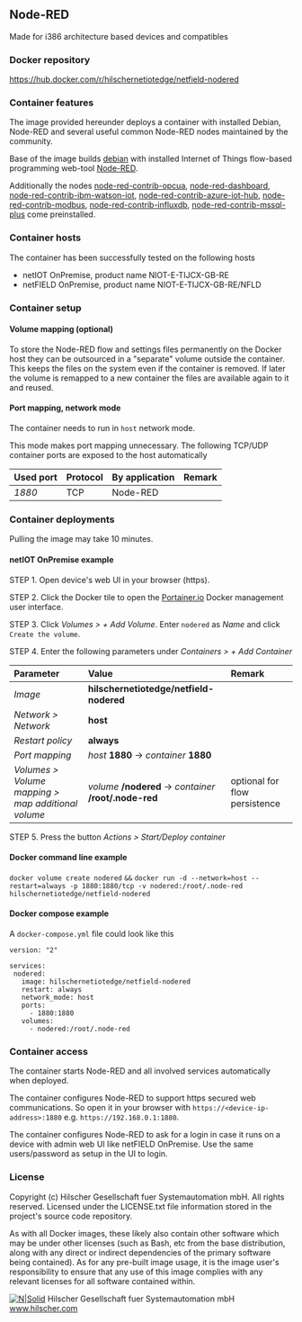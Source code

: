 ## Node-RED

Made for i386 architecture based devices and compatibles

### Docker repository

https://hub.docker.com/r/hilschernetiotedge/netfield-nodered

### Container features

The image provided hereunder deploys a container with installed Debian, Node-RED and several useful common Node-RED nodes maintained by the community.

Base of the image builds [debian](https://hub.docker.com/_/debian) with installed Internet of Things flow-based programming web-tool [Node-RED](https://nodered.org/).

Additionally the nodes [node-red-contrib-opcua](https://flows.nodered.org/node/node-red-contrib-opcua), [node-red-dashboard](https://flows.nodered.org/node/node-red-dashboard), [node-red-contrib-ibm-watson-iot](https://www.npmjs.com/package/node-red-contrib-ibm-watson-iot), [node-red-contrib-azure-iot-hub](https://flows.nodered.org/node/node-red-contrib-azure-iot-hub), [node-red-contrib-modbus](https://flows.nodered.org/node/node-red-contrib-modbus), [node-red-contrib-influxdb](https://flows.nodered.org/node/node-red-contrib-influxdb), [node-red-contrib-mssql-plus](https://flows.nodered.org/node/node-red-contrib-mssql-plus) come preinstalled.

### Container hosts

The container has been successfully tested on the following hosts

* netIOT OnPremise, product name NIOT-E-TIJCX-GB-RE
* netFIELD OnPremise, product name NIOT-E-TIJCX-GB-RE/NFLD

### Container setup

#### Volume mapping (optional)

To store the Node-RED flow and settings files permanently on the Docker host they can be outsourced in a "separate" volume outside the container. This keeps the files on the system even if the container is removed. If later the volume is remapped to a new container the files are available again to it and reused.

#### Port mapping, network mode

The container needs to run in `host` network mode. 

This mode makes port mapping unnecessary. The following TCP/UDP container ports are exposed to the host automatically

Used port | Protocol | By application | Remark
:---------|:------ |:------ |:-----
*1880* | TCP | Node-RED

### Container deployments

Pulling the image may take 10 minutes.

#### netIOT OnPremise example

STEP 1. Open device's web UI in your browser (https).

STEP 2. Click the Docker tile to open the [Portainer.io](http://portainer.io/) Docker management user interface.

STEP 3. Click *Volumes > + Add Volume*. Enter `nodered` as *Name* and click `Create the volume`. 

STEP 4. Enter the following parameters under *Containers > + Add Container*

Parameter | Value | Remark
:---------|:------ |:------
*Image* | **hilschernetiotedge/netfield-nodered** |
*Network > Network* | **host** |
*Restart policy* | **always**
*Port mapping* | *host* **1880** -> *container* **1880** |
*Volumes > Volume mapping > map additional volume* | *volume* **/nodered** -> *container* **/root/.node-red** | optional for flow persistence

STEP 5. Press the button *Actions > Start/Deploy container*

#### Docker command line example

`docker volume create nodered` `&&`
`docker run -d --network=host --restart=always -p 1880:1880/tcp -v nodered:/root/.node-red hilschernetiotedge/netfield-nodered`

#### Docker compose example

A `docker-compose.yml` file could look like this

    version: "2"

    services:
     nodered:
       image: hilschernetiotedge/netfield-nodered
       restart: always
       network_mode: host
       ports:
         - 1880:1880
       volumes:
         - nodered:/root/.node-red

### Container access

The container starts Node-RED and all involved services automatically when deployed.

The container configures Node-RED to support https secured web communications. So open it in your browser with `https://<device-ip-address>:1880` e.g. `https://192.168.0.1:1880`.

The container configures Node-RED to ask for a login in case it runs on a device with admin web UI like netFIELD OnPremise. Use the same users/password as setup in the UI to login.

### License

Copyright (c) Hilscher Gesellschaft fuer Systemautomation mbH. All rights reserved.
Licensed under the LICENSE.txt file information stored in the project's source code repository.

As with all Docker images, these likely also contain other software which may be under other licenses (such as Bash, etc from the base distribution, along with any direct or indirect dependencies of the primary software being contained).
As for any pre-built image usage, it is the image user's responsibility to ensure that any use of this image complies with any relevant licenses for all software contained within.

[![N|Solid](http://www.hilscher.com/fileadmin/templates/doctima_2013/resources/Images/logo_hilscher.png)](http://www.hilscher.com)  Hilscher Gesellschaft fuer Systemautomation mbH  www.hilscher.com


